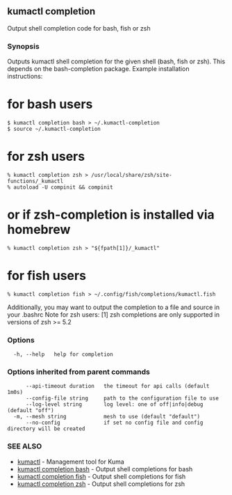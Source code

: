 ## kumactl completion

Output shell completion code for bash, fish or zsh

### Synopsis


Outputs kumactl shell completion for the given shell (bash, fish or zsh).
This depends on the bash-completion package.  Example installation instructions:
# for bash users
	$ kumactl completion bash > ~/.kumactl-completion
	$ source ~/.kumactl-completion

# for zsh users
	% kumactl completion zsh > /usr/local/share/zsh/site-functions/_kumactl
	% autoload -U compinit && compinit
# or if zsh-completion is installed via homebrew
    % kumactl completion zsh > "${fpath[1]}/_kumactl"

# for fish users
	% kumactl completion fish > ~/.config/fish/completions/kumactl.fish

Additionally, you may want to output the completion to a file and source in your .bashrc
Note for zsh users: [1] zsh completions are only supported in versions of zsh >= 5.2


### Options

```
  -h, --help   help for completion
```

### Options inherited from parent commands

```
      --api-timeout duration   the timeout for api calls (default 1m0s)
      --config-file string     path to the configuration file to use
      --log-level string       log level: one of off|info|debug (default "off")
  -m, --mesh string            mesh to use (default "default")
      --no-config              if set no config file and config directory will be created
```

### SEE ALSO

* [kumactl](kumactl.md)	 - Management tool for Kuma
* [kumactl completion bash](kumactl_completion_bash.md)	 - Output shell completions for bash
* [kumactl completion fish](kumactl_completion_fish.md)	 - Output shell completions for fish
* [kumactl completion zsh](kumactl_completion_zsh.md)	 - Output shell completions for zsh

